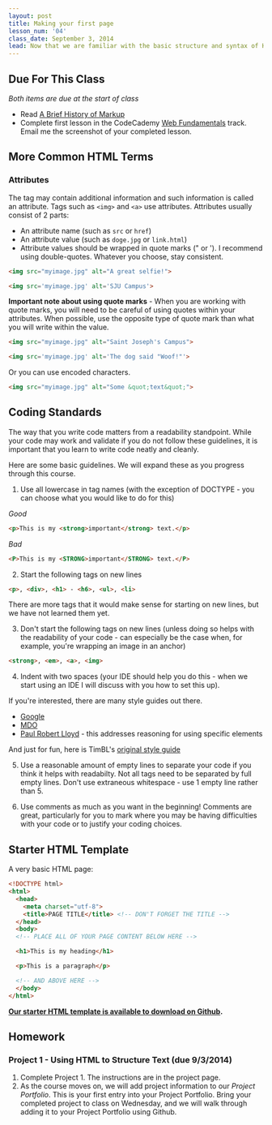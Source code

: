 ```yaml
---
layout: post
title: Making your first page
lesson_num: '04'
class_date: September 3, 2014
lead: Now that we are familiar with the basic structure and syntax of HTML, let's write our first page!
---
```


## Due For This Class

_Both items are due at the start of class_

- Read [A Brief History of Markup](http://alistapart.com/article/a-brief-history-of-markup)
- Complete first lesson in the CodeCademy [Web Fundamentals](http://www.codecademy.com/tracks/web) track.  Email me the screenshot of your completed lesson.

<!--## Presentation

<iframe src="https://docs.google.com/presentation/embed?id=1_CGlKMEB6eVm5em64rxw1eoiiZHxjkbRlaVXRwyIolw&amp;start=false&amp;loop=false&amp; frameborder="0" width="520" height="405"></iframe>
-->

## More Common HTML Terms
  
### Attributes

The tag may contain additional information and such information is called an attribute. Tags such as `<img>` and `<a>` use attributes. Attributes usually consist of 2 parts:

- An attribute name (such as `src` or `href`)
- An attribute value (such as `doge.jpg` or `link.html`)
- Attribute values should be wrapped in quote marks (" or ').  I recommend using double-quotes.  Whatever you choose, stay consistent.

```html
<img src="myimage.jpg" alt="A great selfie!">
```

```html
<img src='myimage.jpg' alt='SJU Campus'>
```

**Important note about using quote marks** - When you are working with quote marks, you will need to be careful of using quotes within your attributes.  When possible, use the opposite type of quote mark than what you will write within the value.

```html
<img src="myimage.jpg" alt="Saint Joseph's Campus">
```

```html
<img src='myimage.jpg' alt='The dog said "Woof!"'>
```

Or you can use encoded characters.

```html
<img src="myimage.jpg" alt="Some &quot;text&quot;">
```

## Coding Standards

The way that you write code matters from a readability standpoint. While your code may work and validate if you do not follow these guidelines, it is important that you learn to write code neatly and cleanly.

Here are some basic guidelines.  We will expand these as you progress through this course.

1) Use all lowercase in tag names (with the exception of DOCTYPE - you can choose what you would like to do for this)

*Good*
```html
<p>This is my <strong>important</strong> text.</p>
```
*Bad*
```html
<P>This is my <STRONG>important</STRONG> text.</P>
```

2) Start the following tags on new lines

```html
<p>, <div>, <h1> - <h6>, <ul>, <li>
```

There are more tags that it would make sense for starting on new lines, but we have not learned them yet.

3) Don't start the following tags on new lines (unless doing so helps with the readability of your code - can especially be the case when, for example, you're wrapping an image in an anchor)

```html
<strong>, <em>, <a>, <img>
```

4) Indent with two spaces (your IDE should help you do this - when we start using an IDE I will discuss with you how to set this up).

If you're interested, there are many style guides out there.  

- [Google](https://google-styleguide.googlecode.com/svn/trunk/htmlcssguide.xml)
- [MDO](http://codeguide.co/)
- [Paul Robert Lloyd](http://paulrobertlloyd.com/about/styleguide/) - this addresses reasoning for using specific elements

And just for fun, here is TimBL's [original style guide](http://www.w3.org/Provider/Style/)

5) Use a reasonable amount of empty lines to separate your code if you think it helps with readabilty.  Not all tags need to be separated by full empty lines. Don't use extraneous whitespace - use 1 empty line rather than 5.

6) Use comments as much as you want in the beginning!  Comments are great, particularly for you to mark where you may be having difficulties with your code or to justify your coding choices.


## Starter HTML Template

A very basic HTML page:

```html
<!DOCTYPE html>
<html>
  <head>
    <meta charset="utf-8">
    <title>PAGE TITLE</title> <!-- DON'T FORGET THE TITLE -->
  </head>
  <body>
  <!-- PLACE ALL OF YOUR PAGE CONTENT BELOW HERE -->

  <h1>This is my heading</h1>

  <p>This is a paragraph</p> 

  <!-- AND ABOVE HERE -->
  </body>
</html>
```

**[Our starter HTML template is available to download on Github](https://github.com/com372-14/page-template).**


## Homework

### Project 1 - Using HTML to Structure Text (due 9/3/2014)

1. Complete Project 1.  The instructions are in the project page.
2. As the course moves on, we will add project information to our *Project Portfolio*.  This is your first entry into your Project Portfolio.  Bring your completed project to class on Wednesday, and we will walk through adding it to your Project Portfolio using Github.